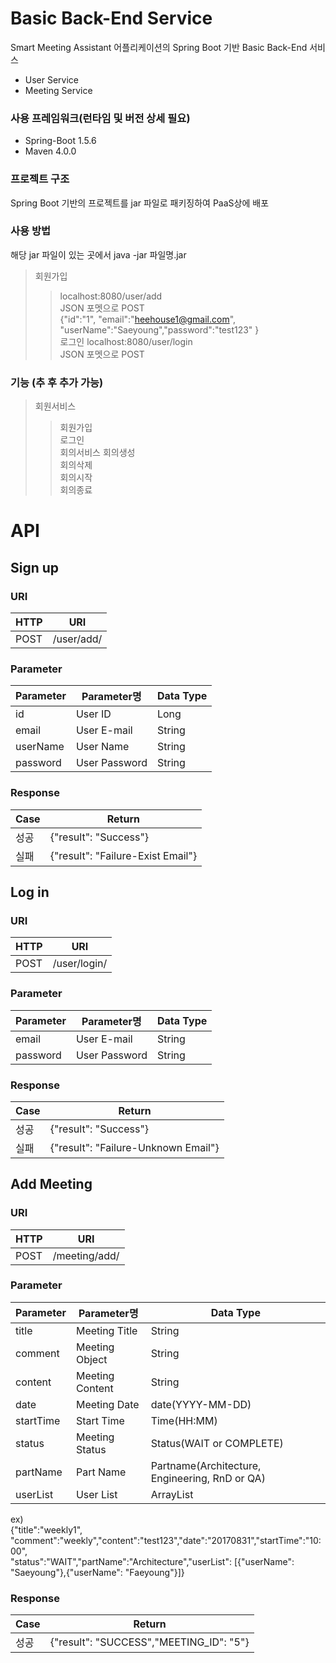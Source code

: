 # Basic Back-End Service

Smart Meeting Assistant 어플리케이션의 Spring Boot 기반 Basic Back-End 서비스
* User Service
* Meeting Service

### 사용 프레임워크(런타임 및 버전 상세 필요)
* Spring-Boot 1.5.6
* Maven 4.0.0

### 프로젝트 구조
Spring Boot 기반의 프로젝트를 jar 파일로 패키징하여 PaaS상에 배포

### 사용 방법
해당 jar 파일이 있는 곳에서 
java -jar 파일명.jar
> 회원가입
>> localhost:8080/user/add\
>> JSON 포멧으로 POST\
>> {"id":"1", 	"email":"heehouse1@gmail.com", "userName":"Saeyoung","password":"test123" } \
> 로그인
>> localhost:8080/user/login\
>> JSON 포멧으로 POST

### 기능 (추 후 추가 가능)
> 회원서비스
>> 회원가입\
>> 로그인\
> 회의서비스
>> 회의생성\
>> 회의삭제\
>> 회의시작\
>> 회의종료

# API
## Sign up
### URI
HTTP|URI
---|---
POST|/user/add/

### Parameter
Parameter|Parameter명|Data Type
---|---|---
id|User ID|Long
email|User E-mail|String
userName|User Name|String
password|User Password|String

### Response
Case|Return
---|---
성공|{"result": "Success"}
실패|{"result": "Failure-Exist Email"}

## Log in
### URI
HTTP|URI
---|---
POST|/user/login/

### Parameter
Parameter|Parameter명|Data Type
---|---|---
email|User E-mail|String
password|User Password|String

### Response
Case|Return
---|---
성공|{"result": "Success"}
실패|{"result": "Failure-Unknown Email"}

## Add Meeting
### URI
HTTP|URI
---|---
POST|/meeting/add/

### Parameter
Parameter|Parameter명|Data Type
---|---|---
title|Meeting Title|String
comment|Meeting Object|String
content|Meeting Content|String
date|Meeting Date|date(YYYY-MM-DD)
startTime|Start Time|Time(HH:MM)
status|Meeting Status|Status(WAIT or COMPLETE)
partName|Part Name|Partname(Architecture, Engineering, RnD or QA)
userList|User List|ArrayList<User>

ex)  
{"title":"weekly1", "comment":"weekly","content":"test123","date":"20170831","startTime":"10:00",    
"status":"WAIT","partName":"Architecture","userList": [{"userName": "Saeyoung"},{"userName": "Faeyoung"}]}  

### Response
Case|Return
---|---
성공|{"result": "SUCCESS","MEETING_ID": "5"}


